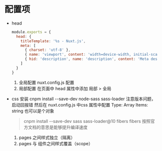 # 配置项
  - head
    ```js
    module.exports = {
      head: {
        titleTemplate: '%s - Nuxt.js',
        meta: [
          { charset: 'utf-8' },
          { name: 'viewport', content: 'width=device-width, initial-scale=1' },
          { hid: 'description', name: 'description', content: 'Meta description' }
        ]
      }
    }
    ```
    1. 全局配置 nuxt.config.js 配置
    2. 局部配置 在页面中 head 属性中添加 
       局部 > 全局

- css
  安装 cnpm install --save-dev node-sass sass-loader 注意版本问题，启动回报错
  然后在 nuxt.config.js 中css 属性中配置
  Type: Array
  Items: string 也可以是个对象
  > cnpm install --save-dev sass sass-loader@10 fibers
  fibers 按照官方文档的意思是能够提升编译速度

  1. pages 之间样式独立（隔离）
  2. pages 与 组件之间样式覆盖（scope）



    
